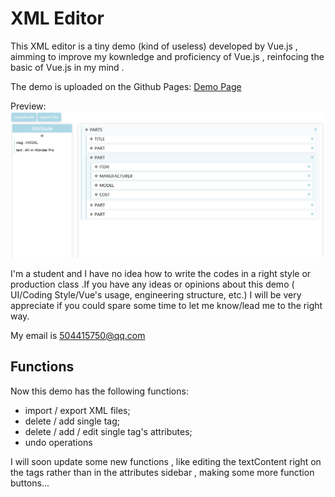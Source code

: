 # XML Editor

This XML editor is a tiny demo (kind of useless) developed by Vue.js , aimming to improve my kownledge and proficiency of Vue.js , reinfocing the basic of Vue.js in my mind .

The demo is uploaded on the Github Pages: 
[Demo Page](https://sunnysunmoon.github.io/XML-editor/)

Preview: 
![preview](/pic/preview.png)

I'm a student and I have no idea how to write the codes in a right style or production class .If you have any ideas or opinions about this demo ( UI/Coding Style/Vue's usage, engineering structure, etc.) I will be very appreciate if you could  spare some time to let me know/lead me to the right way.

My email is 504415750@qq.com

## Functions
Now this demo has the following functions: 
+ import / export XML files;
+ delete / add single tag;
+ delete / add / edit single tag's attributes;
+ undo operations

I will soon update some new functions , like editing the textContent right on the tags rather than in the attributes sidebar ,  making some more function buttons...